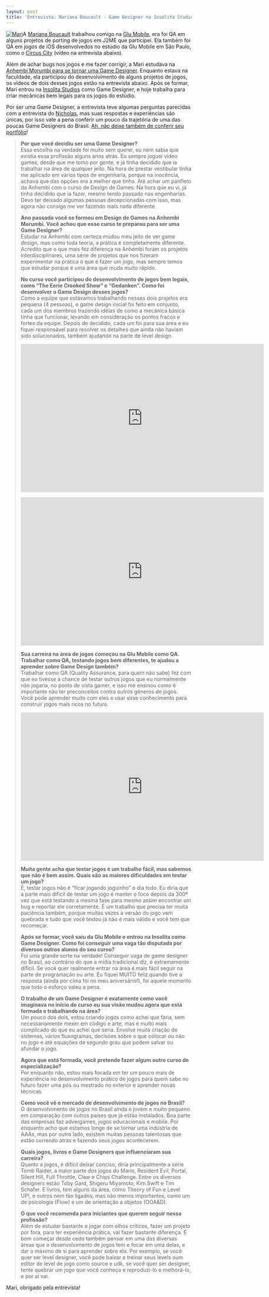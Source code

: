 ```yaml
---
layout: post
title: 'Entrevista: Mariana Boucault - Game Designer na Insolita Studios'
---
```


[![](http://gamedeveloper.com.br/blog/wp-content/uploads/2012/03/196648_196254317061424_100000305708214_599599_2861320_n-241x300.jpg "Mari")](http://marianaboucault.carbonmade.com/)A [Mariana Boucault](http://marianaboucault.carbonmade.com/ "Mariana Boucault") trabalhou comigo na [Glu Mobile](http://www.glu.com/ "Glu Mobile"), era foi QA em alguns projetos de porting de jogos em J2ME que participei. Ela também foi QA em jogos de iOS desenvolvedos no estúdio da Glu Mobile em São Paulo, como o [Circus City](http://www.glu.com/game/circus-city-2 "Circus City") (vídeo na entrevista abaixo).

Além de achar bugs nos jogos e me fazer corrigir, a Mari estudava na [Anhembi Morumbi para se tornar uma Game Designer](http://portal.anhembi.br/publique/cgi/cgilua.exe/sys/start.htm?UserActiveTemplate=_template04&infoid=152&sid=11 "Anhembi Morumbi"). Enquanto estava na faculdade, ela participou do desenvolvimento de alguns projetos de jogos, os vídeos de dois desses jogos estão na entrevista abaixo. Após se formar, Mari entrou na [Insolita Studios](http://www.insolitastudios.com/pt/ "Insolita Studios") como Game Designer, e hoje trabalha para criar mecânicas bem legais para os jogos do estúdio.

Por ser uma Game Designer, a entrevista teve algumas perguntas parecidas com a entrevista do [Nicholas](http://gamedeveloper.com.br/blog/2012/02/14/entrevista-nicholas-souza-game-designer/ "Nicholas Souza"), mas suas respostas e experiências são únicas, por isso vale a pena conferir um pouco da trajetória de uma das poucas Game Designers do Brasil. [Ah, não deixe também de conferir seu portfólio](http://marianaboucault.carbonmade.com/ "Portfolio")!

> **Por que você decidiu ser uma Game Designer?**  
>  Essa escolha na verdade foi muito sem querer, eu nem sabia que existia essa profissão alguns anos atrás. Eu sempre joguei vídeo games, desde que me tomo por gente, e já tinha decidido que ia trabalhar na área de qualquer jeito. Na hora de prestar vestibular tinha me aplicado em vários tipos de engenharia, porque na inocência, achava que das opções era a melhor que tinha. Até achar um panfleto da Anhembi com o curso de Design de Games. Na hora que eu vi, já tinha decidido que ia fazer, mesmo tendo passado nas engenharias. Devo ter deixado algumas pessoas decepcionadas com isso, mas agora não consigo me ver fazendo mais nada diferente.
>
> **Ano passado você se formou em Design de Games na Anhembi Morumbi. Você achou que esse curso te preparou para ser uma Game Designer?**  
>  Estudar na Anhembi com certeza mudou meu jeito de ver game design, mas como toda teoria, a prática é completamente diferente. Acredito que o que mais fez diferença na Anhembi foram os projetos interdisciplinares, uma série de projetos que nos fizeram experimentar na prática o que é fazer um jogo, mas sempre temos que estudar porque é uma área que muda muito rápido.
>
> **No curso você participou do desenvolvimento de jogos bem legais, como “The Eerie Crooked Show” e “Gedanken”. Como foi desenvolver o Game Design desses jogos?**  
>  Como a equipe que estávamos trabalhando nesses dois projetos era pequena (4 pessoas), o game design inicial foi feito em conjunto, cada um dos membros trazendo idéias de como a mecânica básica tinha que funcionar, levando em consideração os pontos fracos e fortes da equipe. Depois de decidido, cada um foi para sua área e eu fiquei responsável para resolver os detalhes que ainda não haviam sido solucionados, também ajudando na parte de level design.
>
> <span class="embed-youtube" style="text-align:center; display: block;"><iframe allowfullscreen="true" class="youtube-player" frameborder="0" height="402" src="http://www.youtube.com/embed/5cMRRjS4tic?version=3&rel=1&fs=1&autohide=2&showsearch=0&showinfo=1&iv_load_policy=1&wmode=transparent" type="text/html" width="660"></iframe></span>
>
> <span class="embed-youtube" style="text-align:center; display: block;"><iframe allowfullscreen="true" class="youtube-player" frameborder="0" height="402" src="http://www.youtube.com/embed/TLeuT1q2O8k?version=3&rel=1&fs=1&autohide=2&showsearch=0&showinfo=1&iv_load_policy=1&wmode=transparent" type="text/html" width="660"></iframe></span>
>
> **Sua carreira na área de jogos começou na Glu Mobile como QA. Trabalhar como QA, testando jogos bem diferentes, te ajudou a aprender sobre Game Design também?**  
>  Trabalhar como QA (Quality Assurance, para quem não sabe) fez com que eu tivesse a chance de testar outros jogos que eu normalmente não jogaria, no ponto de vista gamer, e isso me ensinou como é importante não ter preconceitos contra outros gêneros de jogos. Você pode aprender muito com eles e usar esse conhecimento para construir jogos mais ricos no futuro.
>
> <span class="embed-youtube" style="text-align:center; display: block;"><iframe allowfullscreen="true" class="youtube-player" frameborder="0" height="402" src="http://www.youtube.com/embed/3_j2_B6DFjk?version=3&rel=1&fs=1&autohide=2&showsearch=0&showinfo=1&iv_load_policy=1&wmode=transparent" type="text/html" width="660"></iframe></span>
>
> **Muita gente acha que testar jogos é um trabalho fácil, mas sabemos que não é bem assim. Quais são as maiores dificuldades em testar um jogo?**  
>  É, testar jogos não é “ficar jogando joguinho” o dia todo. Eu diria que a parte mais difícil de testar um jogo é manter o foco depois da 300ª vez que está testando a mesma fase para mesmo assim encontrar um bug e reportar ele corretamente. É um trabalho que precisa ter muita paciência também, porque muitas vezes a versão do jogo vem quebrada e tudo que você testou já não é mais válido e você tem que recomeçar.
>
> **Após se formar, você saiu da Glu Mobile e entrou na Insolita como Game Designer. Como foi conseguir uma vaga tão disputada por diversos outros alunos do seu curso?**  
>  Foi uma grande sorte na verdade! Conseguir vaga de game designer no Brasil, ao contrário do que a mídia tradicional diz, é extremamente difícil. Se você quer realmente entrar na área é mais fácil seguir na parte de programação ou arte. Eu fiquei MUITO feliz quando tive a resposta (ainda por cima foi no meu aniversário!), foi aquele momento que todo o esforço valeu a pena.
>
> **O trabalho de um Game Designer é exatamente como você imaginava no início do curso ou sua visão mudou agora que está formada e trabalhando na área?**  
>  Um pouco dos dois, estou criando jogos como achei que faria, sem necessariamente mexer em código e arte, mas é muito mais complicado do que eu achei que seria. Envolve muita criação de sistemas, vários fluxogramas, decisões sobre o que colocar ou não no jogo e até equações de segundo grau que podem salvar ou afundar o jogo.
>
> **Agora que está formada, você pretende fazer algum outro curso de especialização?**  
>  Por enquanto não, estou mais focada em ter um pouco mais de experiência no desenvolvimento prático de jogos para quem sabe no futuro fazer uma pós ou mestrado no exterior e aprender novas técnicas.
>
> **Como você vê o mercado de desenvolvimento de jogos no Brasil?**  
>  O desenvolvimento de jogos no Brasil ainda é jovem e muito pequeno em comparação com outros países que já estão instalados. Boa parte das empresas faz advergames, jogos educacionais e mobile. Por enquanto acho que estamos longe de se tornar uma indústria de AAAs, mas por outro lado, existem muitas pessoas talentosas que estão correndo atrás e fazendo seus jogos acontecerem.
>
> **Quais jogos, livros e Game Designers que influenciaram sua carreira?**  
>  Quanto a jogos, é difícil deixar conciso, diria principalmente a série Tomb Raider, a maior parte dos jogos do Mario, Resident Evil, Portal, Silent Hill, Full Throttle, Claw e Chips Challenge. Entre os diversos designers estão Toby Gard, Shigeru Miyamoto, Kim Swift e Tim Schafer. E livros, tem alguns da área, como Theory of Fun e Level UP!, e outros nem tão ligados, mas não menos importantes, como um de psicologia (Flow) e um de orientação a objetos (OOA&D).
>
> **O que você recomenda para iniciantes que querem seguir nessa profissão?**  
>  Além de estudar bastante e jogar com olhos críticos, fazer um projeto por fora, para ter experiência prática, vai fazer bastante diferença. É bom começar desde cedo também pensar em uma das diversas áreas que o desenvolvimento de jogos tem e focar em uma delas, e dar o máximo de si para aprender sobre ela. Por exemplo, se você quer ser level designer, você pode baixar e treinar seus levels num editor de level de jogo como source e udk, se você quer ser designer, tente quebrar um jogo que você conheça e reproduzi-lo e melhorá-lo, e por aí vai.

Mari, obrigado pela entrevista!

<div id="-chrome-auto-translate-plugin-dialog" style="opacity: 1 !important; background-image: initial !important; background-attachment: initial !important; background-origin: initial !important; background-clip: initial !important; background-color: transparent !important; position: absolute !important; top: 0px; left: 0px; overflow-x: visible !important; overflow-y: visible !important; z-index: 999999 !important; text-align: left !important; display: none; padding: 0px !important; margin: 0px !important;">![](http://www.google.com/uds/css/small-logo.png)

</div>
